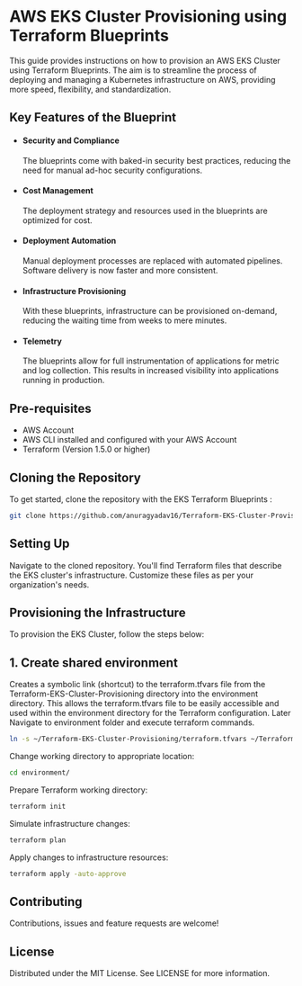 # AWS EKS Cluster Provisioning using Terraform Blueprints

This guide provides instructions on how to provision an AWS EKS Cluster using Terraform Blueprints. The aim is to streamline the process of deploying and managing a Kubernetes infrastructure on AWS, providing more speed, flexibility, and standardization.


## Key Features of the Blueprint

- #### Security and Compliance
    The blueprints come with baked-in security best practices, reducing the need for manual ad-hoc security configurations.

- #### Cost Management
    The deployment strategy and resources used in the blueprints are optimized for cost.

- #### Deployment Automation
    Manual deployment processes are replaced with automated pipelines. Software delivery is now faster and more consistent.

- #### Infrastructure Provisioning
    With these blueprints, infrastructure can be provisioned on-demand, reducing the waiting time from weeks to mere minutes.

- #### Telemetry
    The blueprints allow for full instrumentation of applications for metric and log collection. This results in increased visibility into applications running in production.


## Pre-requisites

- AWS Account
- AWS CLI installed and configured with your AWS Account
- Terraform (Version 1.5.0 or higher)


## Cloning the Repository
To get started, clone the repository with the EKS Terraform Blueprints :

```bash
git clone https://github.com/anuragyadav16/Terraform-EKS-Cluster-Provisioning.git
```

## Setting Up
Navigate to the cloned repository. You'll find Terraform files that describe the EKS cluster's infrastructure. Customize these files as per your organization's needs.

## Provisioning the Infrastructure
To provision the EKS Cluster, follow the steps below:

## 1. Create shared environment

Creates a symbolic link (shortcut) to the terraform.tfvars file from the Terraform-EKS-Cluster-Provisioning directory into the environment directory. This allows the terraform.tfvars file to be easily accessible and used within the environment directory for the Terraform configuration. Later Navigate to environment folder and execute terraform commands.

```bash
ln -s ~/Terraform-EKS-Cluster-Provisioning/terraform.tfvars ~/Terraform-EKS-Cluster-Provisioning/environment/terraform.tfvars
```

Change working directory to appropriate location:
```bash
cd environment/
```

Prepare Terraform working directory:
```bash
terraform init
```

Simulate infrastructure changes:
```bash
terraform plan
```

Apply changes to infrastructure resources:
```bash
terraform apply -auto-approve
```

## Contributing
Contributions, issues and feature requests are welcome!

## License
Distributed under the MIT License. See LICENSE for more information.